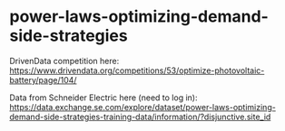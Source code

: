 # power-laws-optimizing-demand-side-strategies
DrivenData competition here: https://www.drivendata.org/competitions/53/optimize-photovoltaic-battery/page/104/

Data from Schneider Electric here (need to log in): https://data.exchange.se.com/explore/dataset/power-laws-optimizing-demand-side-strategies-training-data/information/?disjunctive.site_id
